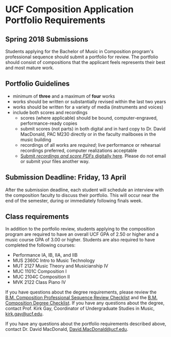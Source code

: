 # UCF Composition Application Portfolio Requirements

## Spring 2018 Submissions

Students applying for the Bachelor of Music in Composition program's professional sequence should submit a portfolio for review. The portfolio should consist of compositions that the applicant feels represents their best and most mature work.

## Portfolio Guidelines

* minimum of **three** and a maximum of **four** works
* works should be written or substantially revised within the last two years
* works should be written for a variety of media (instruments and voices)
* include both scores and recordings
	* scores (where applicable) should be bound, computer-engraved, performance-ready copies
	* submit scores (not parts) in both digital and in hard copy to Dr. David MacDonald, PAC M230 directly or in the faculty mailboxes in the music building
	* recordings of all works are *required*; live performance or rehearsal recordings preferred, computer realizations acceptable
	* [Submit _recordings and score PDFs_ digitally here](https://www.dropbox.com/request/V7uvKWop3W546wdcNURy). Please do not email or submit your files another way.

## Submission Deadline: Friday, 13 April

After the submission deadline, each student will schedule an interview with the composition faculty to discuss their portfolio. This will occur near the end of the semester, during or immediately following finals week.

<!--break-->

## Class requirements

In addition to the portfolio review, students applying to the composition program are required to have an overall UCF GPA of 2.50 or higher and a music course GPA of 3.00 or higher. Students are also required to have completed the following courses:

* Performance IA, IB, IIA, and IIB
* MUS 2360C Intro to Music Technology
* MUT 2127 Music Theory and Musicianship IV
* MUC 1101C Composition I
* MUC 2104C Composition II
* MVK 2122 Class Piano IV

If you have questions about the degree requirements, please review the [B.M. Composition Professional Sequence Review Checklist](http://music.cah.ucf.edu/files/bm/BM_Composition-ProSeq-Review-Form.pdf) and the [B.M. Composition Degree Checklist](http://music.cah.ucf.edu/files/bm/BM_Comp-Checklist.pdf). If you have any questions about the degree, contact Prof. Kirk Gay, Coordinator of Undergraduate Studies in Music, <kirk.gay@ucf.edu>.

If you have any questions about the portfolio requirements described above, contact Dr. David MacDonald, <David.MacDonald@ucf.edu>.
